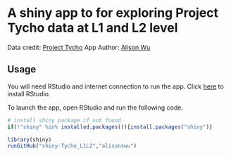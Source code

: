 # A shiny app to for exploring Project Tycho data at L1 and L2 level 

Data credit: [Project Tycho](https://www.tycho.pitt.edu)
App Author: [Alison Wu](swu11@ncsu.edu)


## Usage

You will need RStudio and internet connection to run the app. Click [here](https://www.rstudio.com/home/) to install RStudio.

To launch the app, open RStudio and run the following code. 

```R
# install shiny package if not found
if(!"shiny" %in% installed.packages()){install.packages("shiny")}

library(shiny)
runGitHub("shiny-Tycho_L1L2","alisonswu")
```

  
